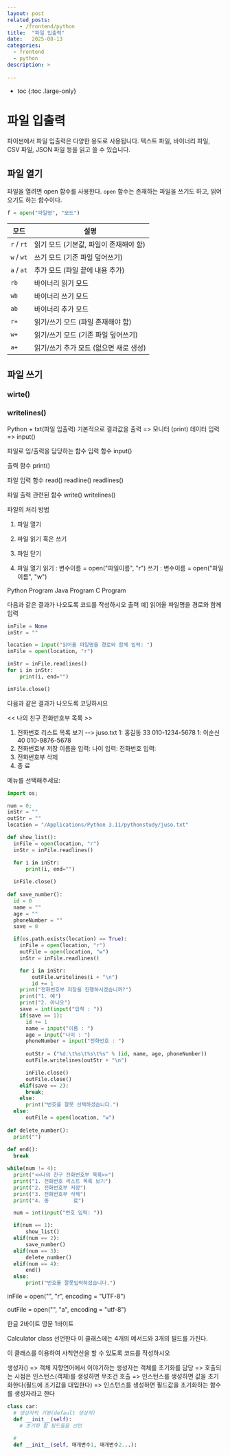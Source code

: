 ```yaml
---
layout: post
related_posts:
    - /frontend/python
title:  "파일 입출력"
date:   2025-08-13
categories:
  - frontend
  - python
description: >
  
---
```

* toc
{:toc .large-only}

# 파일 입출력
파이썬에서 파일 입출력은 다양한 용도로 사용됩니다. 텍스트 파일, 바이너리 파일, CSV 파일, JSON 파일 등을 읽고 쓸 수 있습니다.

## 파일 열기
파일을 열려면 open 함수를 사용한다.
`open` 함수는 존재하는 파일을 쓰기도 하고, 읽어오기도 하는 함수이다.

```python
f = open("파일명", "모드")
```

| 모드 | 설명 |
|------|------|
| `r` / `rt` | 읽기 모드 (기본값, 파일이 존재해야 함) |
| `w` / `wt` | 쓰기 모드 (기존 파일 덮어쓰기) |
| `a` / `at` | 추가 모드 (파일 끝에 내용 추가) |
| `rb` | 바이너리 읽기 모드 |
| `wb` | 바이너리 쓰기 모드 |
| `ab` | 바이너리 추가 모드 |
| `r+` | 읽기/쓰기 모드 (파일 존재해야 함) |
| `w+` | 읽기/쓰기 모드 (기존 파일 덮어쓰기) |
| `a+` | 읽기/쓰기 추가 모드 (없으면 새로 생성) |

## 파일 쓰기
### wirte()

### writelines()

Python + txt(파일 입출력)
기본적으로 결과값을 출력 => 모니터 (print)
      데이터 입력 => input()

파일로 입/출력을 담당하는 함수
입력 함수
input() 

출력 함수
print()

파일 입력 함수
read()
readline()
readlines()

파일 출력 관련된 함수
write()
writelines()

파일의 처리 방법
1. 파일 열기
2. 파일 읽기 혹은 쓰기
3. 파일 닫기

1. 파일 열기
읽기 : 변수이름 = open("파일이름", "r")
쓰기 : 변수이름 = open("파일이름", "w")

Python Program
Java Program
C Program

다음과 같은 결과가 나오도록 코드를 작성하시오
출력 예] 읽어올 파일명을 경로와 함께 입력
```python
inFile = None
inStr = ""

location = input("읽어올 파일명을 경로와 함께 입력: ")
inFile = open(location, "r")

inStr = inFile.readlines()
for i in inStr:
    print(i, end="")

inFile.close()
```

다음과 같은 결과가 나오도록 코딩하시요

<< 나의 친구 전화번호부 목록 >>
1. 전화번호 리스트 목록 보기 --> juso.txt
1: 홍길동   33    010-1234-5678
1: 이순신   40    010-9876-5678
2. 전화번호부 저장
이름을 입력:
나이 입력:
전화번호 입력:
3. 전화번호부 삭제
4. 종        료 

메뉴를 선택해주세요:

```python
import os;

num = 0;
inStr = ""
outStr = ""
location = "/Applications/Python 3.11/pythonstudy/juso.txt"

def show_list():
  inFile = open(location, "r")
  inStr = inFile.readlines()

  for i in inStr:
      print(i, end="")
      
  inFile.close()
        
def save_number():
  id = 0
  name = ""
  age = ""
  phoneNumber = ""
  save = 0

  if(os.path.exists(location) == True):
    inFile = open(location, "r")
    outFile = open(location, "w")
    inStr = inFile.readlines()

    for i in inStr:
        outFile.writelines(i + "\n")
        id += 1
    print("전화번호부 저장을 진행하시겠습니까?")
    print("1. 예")
    print("2. 아니오")
    save = int(input("입력 : "))
    if(save == 1):
      id += 1
      name = input("이름 : ")
      age = input("나이 : ")
      phoneNumber = input("전화번호 : ")
  
      outStr = ("%d:\t%s\t%s\t%s" % (id, name, age, phoneNumber))
      outFile.writelines(outStr + "\n")

      inFile.close()
      outFile.close()
    elif(save == 2):
      break;
    else:
      print("번호를 잘못 선택하셨습니다.")
  else:
      outFile = open(location, "w")
        
def delete_number():
  print("")
    
def end():
  break

while(num != 4):
  print("<<나의 친구 전화번호부 목록>>")
  print("1. 전화번호 리스트 목록 보기")
  print("2. 전화번호부 저장")
  print("3. 전화번호부 삭제")
  print("4. 종        료")

  num = int(input("번호 입력: "))

  if(num == 1):
      show_list()
  elif(num == 2):
      save_number()
  elif(num == 3):
      delete_number()
  elif(num == 4):
      end()
  else:
      print("번호를 잘못입력하셨습니다.")
```

inFile = open("", "r", encoding = "UTF-8")

outFile = open("", "a", encoding = "utf-8")

한글 2바이트
영문 1바이트

Calculator class 선언한다
이 클래스에는 4개의 메서드와 3개의 필드를 가진다.

이 클래스를 이용하여 사칙연산을 할 수 있도록 코드를 작성하시오

생성자()  => 객체 지향언어에서 이야기하는 생성자는 객체를 초기화를 담당
        => 호출되는 시점은 인스턴스(객체)를 생성하면 무조건 호출
        => 인스턴스를 생성하면 값을 초기화한다(필드에 초기값을 대입한다)
        => 인스턴스를 생성하면 필드값을 초기화하는 함수를 생성자라고 한다

```python
class car:
  # 생성자의 기본(default 생성자)
  def __init__(self):        
    # 초기화 할 필드들을 선언
  
  # 
  def __init__(self, 매개변수1, 매개변수2...):
```